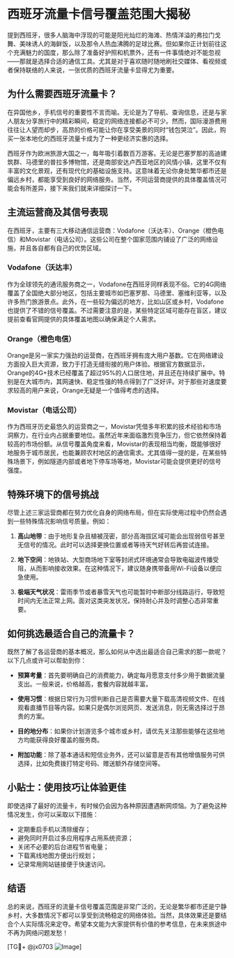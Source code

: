 # 西班牙流量卡信号覆盖范围大揭秘

提到西班牙，很多人脑海中浮现的可能是阳光灿烂的海滩、热情洋溢的弗拉门戈舞、美味诱人的海鲜饭，以及那令人热血沸腾的足球比赛。但如果你正计划前往这个充满魅力的国度，那么除了准备好护照和机票外，还有一件事情绝对不能忽视——那就是选择合适的通信工具。尤其是对于喜欢随时随地刷社交媒体、看视频或者保持联络的人来说，一张优质的西班牙流量卡显得尤为重要。

## 为什么需要西班牙流量卡？

在异国他乡，手机信号的重要性不言而喻。无论是为了导航、查询信息，还是与家人朋友分享旅行中的精彩瞬间，稳定的网络连接都必不可少。然而，国际漫游费用往往让人望而却步，高昂的价格可能让你在享受美景的同时“钱包哭泣”。因此，购买一张本地化的西班牙流量卡成为了一种更经济实惠的选择。

西班牙作为欧洲旅游大国之一，每年吸引着数百万游客。无论是巴塞罗那的高迪建筑群、马德里的普拉多博物馆，还是南部安达卢西亚地区的风情小镇，这里不仅有丰富的文化景观，还有现代化的基础设施支持。这意味着无论你身处繁华都市还是偏远乡村，都能享受到良好的网络服务。当然，不同运营商提供的具体覆盖情况可能会有所差异，接下来我们就来详细探讨一下。

## 主流运营商及其信号表现

在西班牙，主要有三大移动通信运营商：Vodafone（沃达丰）、Orange（橙色电信）和Movistar（电话公司）。这些公司在整个国家范围内铺设了广泛的网络设施，并且各自都有自己的优势区域。

### Vodafone（沃达丰）
作为全球领先的通讯服务商之一，Vodafone在西班牙同样表现不俗。它的4G网络覆盖了全国绝大部分地区，包括主要城市如巴塞罗那、马德里、塞维利亚等，以及许多热门旅游景点。此外，在一些较为偏远的地方，比如山区或乡村，Vodafone也提供了不错的信号覆盖。不过需要注意的是，某些特定区域可能存在盲区，建议提前查看官网提供的具体覆盖地图以确保满足个人需求。

### Orange（橙色电信）
Orange是另一家实力强劲的运营商，在西班牙拥有庞大用户基数。它在网络建设方面投入巨大资源，致力于打造无缝衔接的用户体验。根据官方数据显示，Orange的4G+技术已经覆盖了超过95%的人口居住地，并且还在持续扩展中。特别是在大城市内，其网速快、稳定性强的特点得到了广泛好评。对于那些对速度要求较高的用户来说，Orange无疑是一个值得考虑的选择。

### Movistar（电话公司）
作为西班牙历史最悠久的运营商之一，Movistar凭借多年积累的技术经验和市场洞察力，在行业内占据重要地位。虽然近年来面临激烈竞争压力，但它依然保持着较高的市场份额。从信号覆盖角度来看，Movistar的表现相当均衡，既能够很好地服务于城市居民，也能兼顾农村地区的通信需求。尤其值得一提的是，在某些特殊场景下，例如隧道内部或者地下停车场等地，Movistar可能会提供更好的信号强度。

## 特殊环境下的信号挑战

尽管上述三家运营商都在努力优化自身的网络布局，但在实际使用过程中仍然会遇到一些特殊情况影响信号质量。例如：

1. **高山地带**：由于地形复杂且植被茂密，部分高海拔区域可能会出现弱信号甚至无信号的情况。此时可以选择更换位置或者等待天气好转后再尝试连接。
   
2. **地下空间**：地铁站、大型商场地下室等封闭式环境通常会导致电磁波传播受阻，从而影响接收效果。在这种情况下，建议随身携带备用Wi-Fi设备以便应急使用。

3. **极端天气状况**：雷雨季节或者暴雪天气也可能暂时中断部分线路运行，导致短时间内无法正常上网。面对这类突发状况，保持耐心并及时调整心态非常重要。

## 如何挑选最适合自己的流量卡？

既然了解了各运营商的基本概况，那么如何从中选出最适合自己需求的那一款呢？以下几点或许可以帮助到你：

- **预算考量**：首先要明确自己的消费能力，确定每月愿意支付多少用于数据流量支出。一般来说，价格越高，套餐内容就越丰富。
  
- **使用习惯**：根据日常行为习惯判断自己是否需要大量下载高清视频文件、在线观看直播节目等内容。如果只是偶尔浏览网页、发送消息，则无需选择过于昂贵的方案。
  
- **目的地分布**：如果你计划游览多个城市或乡村，请优先关注那些能够在这些地方均能获得良好覆盖的服务商。
  
- **附加功能**：除了基本通话和短信业务外，还可以留意是否有其他增值服务可供选择，比如免费拨打特定号码、赠送额外存储空间等。

## 小贴士：使用技巧让体验更佳

即使选择了最好的流量卡，有时候仍会因为各种原因遭遇断网烦恼。为了避免这种情况发生，你可以采取以下措施：

- 定期重启手机以清除缓存；
- 避免同时开启过多应用程序占用系统资源；
- 关闭不必要的后台进程节省电量；
- 下载离线地图方便出行规划；
- 记录常用网站链接便于快速访问。

## 结语

总的来说，西班牙的流量卡信号覆盖范围是非常广泛的，无论是繁华都市还是宁静乡村，大多数情况下都可以享受到流畅稳定的网络体验。当然，具体效果还是要结合个人实际情况来定夺。希望本文能为大家提供有价值的参考信息，在未来旅途中不再为网络问题发愁！

[TG💪+ @jx0703 ![Image](https://github.com/user-attachments/assets/dbca1d08-cadb-493c-b0ec-ad6f7a83f270)]